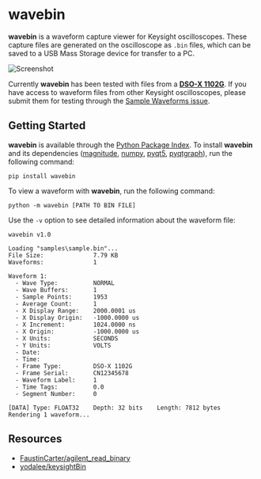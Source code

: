 # wavebin

**wavebin** is a waveform capture viewer for Keysight oscilloscopes. These capture files are generated on the oscilloscope as ``.bin`` files, which can be saved to a USB Mass Storage device for transfer to a PC.

![Screenshot](https://github.com/sam210723/wavebin/raw/master/screenshot.png)

Currently **wavebin** has been tested with files from a [**DSO-X 1102G**](https://www.keysight.com/en/pdx-2766207-pn-DSOX1102G/oscilloscope-70-100-mhz-2-analog-channels). If you have access to waveform files from other Keysight oscilloscopes, please submit them for testing through the [Sample Waveforms issue](https://github.com/sam210723/wavebin/issues/1).

## Getting Started

**wavebin** is available through the [Python Package Index](https://pypi.org/project/wavebin/). To install **wavebin** and its dependencies ([magnitude](https://pypi.org/project/magnitude/), [numpy](https://numpy.org/), [pyqt5](https://pypi.org/project/PyQt5/), [pyqtgraph](http://www.pyqtgraph.org/)), run the following command:

```
pip install wavebin
```

To view a waveform with **wavebin**, run the following command:

```
python -m wavebin [PATH TO BIN FILE]
```

Use the ``-v`` option to see detailed information about the waveform file:

```
wavebin v1.0

Loading "samples\sample.bin"...
File Size:              7.79 KB
Waveforms:              1

Waveform 1:
  - Wave Type:          NORMAL
  - Wave Buffers:       1
  - Sample Points:      1953
  - Average Count:      1
  - X Display Range:    2000.0001 us
  - X Display Origin:   -1000.0000 us
  - X Increment:        1024.0000 ns
  - X Origin:           -1000.0000 us
  - X Units:            SECONDS
  - Y Units:            VOLTS
  - Date:
  - Time:
  - Frame Type:         DSO-X 1102G
  - Frame Serial:       CN12345678
  - Waveform Label:     1
  - Time Tags:          0.0
  - Segment Number:     0

[DATA] Type: FLOAT32    Depth: 32 bits    Length: 7812 bytes
Rendering 1 waveform...
```

## Resources

- [FaustinCarter/agilent_read_binary](https://github.com/FaustinCarter/agilent_read_binary)
- [yodalee/keysightBin](https://github.com/yodalee/keysightBin/)
